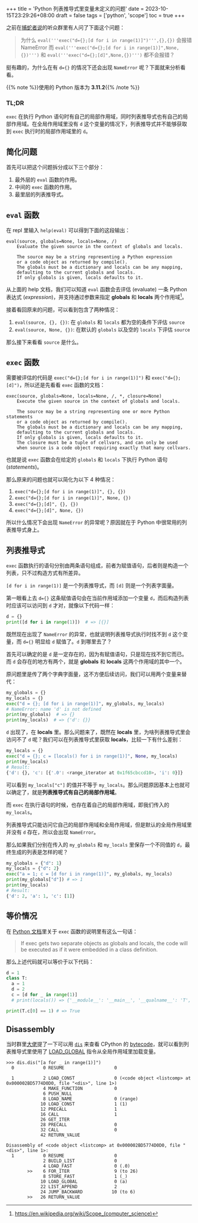 +++
title = 'Python 列表推导式里变量未定义的问题'
date = 2023-10-15T23:29:26+08:00
draft = false
tags = ['python', 'scope']
toc = true
+++

之前在[捕蛇者说](https://pythonhunter.org/)的听众群里有人问了下面这个问题：

> 为什么 `eval('''exec("d={};[d for i in range(1)]")''',{},{})` 会报错 NameError
> 而 `eval('''exec("d={};[d for i in range(1)]",None,{})''')` 和 `eval('''exec("d={};[d]",None,{})''')` 都不会报错？

挺有趣的，为什么在有 `d={}` 的情况下还会出现 `NameError` 呢？下面就来分析看看。

<!--more-->

{{% note %}}使用的 Python 版本为 **3.11.2**{{% /note %}}

### TL;DR

`exec` 在执行 Python 语句时有自己的局部作用域，同时列表推导式也有自己的局部作用域。在全局作用域里没有 `d` 这个变量的情况下，列表推导式并不能够获取到 `exec` 执行时的局部作用域里的 `d`。

## 简化问题

首先可以把这个问题拆分成以下三个部分：

1. 最外层的 `eval` 函数的作用。
2. 中间的 `exec` 函数的作用。
3. 最里层的列表推导式。

## `eval` 函数

在 repl 里输入 `help(eval)` 可以得到下面的这段输出：

```text {linenos=false}
eval(source, globals=None, locals=None, /)
    Evaluate the given source in the context of globals and locals.

    The source may be a string representing a Python expression
    or a code object as returned by compile().
    The globals must be a dictionary and locals can be any mapping,
    defaulting to the current globals and locals.
    If only globals is given, locals defaults to it.
```

从上面的 help 文档，我们可以知道 `eval` 函数会去评估 (evaluate) 一条 Python 表达式 (_expression_)，并支持通过参数来指定 **globals** 和 **locals** 两个作用域[^1]。

接着看回原来的问题，可以看到包含了两种情况：

1. `eval(source, {}, {})`: 在 `globals` 和 `locals` 都为空的条件下评估 `source`
2. `eval(source, None, {})`: 在默认的 `globals` 以及空的 `locals` 下评估 `source`

那么接下来看看 `source` 是什么。

## `exec` 函数

需要被评估的代码是 `exec("d={};[d for i in range(1)]")` 和 `exec("d={};[d]")`，所以还是先看看 `exec` 函数的文档：

```text {linenos=false}
exec(source, globals=None, locals=None, /, *, closure=None)
    Execute the given source in the context of globals and locals.

    The source may be a string representing one or more Python statements
    or a code object as returned by compile().
    The globals must be a dictionary and locals can be any mapping,
    defaulting to the current globals and locals.
    If only globals is given, locals defaults to it.
    The closure must be a tuple of cellvars, and can only be used
    when source is a code object requiring exactly that many cellvars.
```

也就是说 `exec` 函数会在给定的 `globals` 和 `locals` 下执行 Python 语句 (_statements_)。

那么原来的问题也就可以简化为以下 4 种情况：

1. `exec("d={};[d for i in range(1)]", {}, {})`
2. `exec("d={};[d for i in range(1)]", None, {})`
3. `exec("d={};[d]", {}, {})`
4. `exec("d={};[d]", None, {})`

所以什么情况下会出现 `NameError` 的异常呢？原因就在于 Python 中很常用的列表推导式身上。

## 列表推导式

`exec` 函数执行的语句分别由两条语句组成，前者为赋值语句，后者则是构造一个列表，只不过构造方式有所差异。

`[d for i in range(1)]` 是一个列表推导式，而 `[d]` 则是一个列表字面量。

第一眼看上去 `d={}` 这条赋值语句会在当前作用域添加一个变量 `d`，而后构造列表时应该可以访问到 `d` 才对，就像以下代码一样：

```python
d = {}
print([d for i in range(1)])  # => [{}]
```

既然现在出现了 `NameError` 的异常，也就说明列表推导式执行时找不到 `d` 这个变量，而 `d={}` 明显给 `d` 赋值了。`d` 到哪里去了？

首先可以确定的是 `d` 是一定存在的，因为有赋值语句，只是现在找不到它而已。而 `d` 会存在的地方有两个，就是 **globals** 和 **locals** 这两个作用域的其中一个。

原问题里是传了两个字典字面量，这不方便后续访问，我们可以用两个变量来替代：

```python
my_globals = {}
my_locals = {}
exec("d = {}; [d for i in range(1)]", my_globals, my_locals)
# NameError: name 'd' is not defined
print(my_globals)  # => {}
print(my_locals)  # => {'d': {}}
```

`d` 出现了，在 **locals** 里。那么问题来了，既然在 **locals** 里，为啥列表推导式里会访问不了 `d` 呢？我们可以在列表推导式里获取 **locals**，比较一下有什么差别：

```python
my_locals = {}
exec("d = {}; c = [locals() for i in range(1)]", None, my_locals)
print(my_locals)
# Result:
{'d': {}, 'c': [{'.0': <range_iterator at 0x1f65cbccd10>, 'i': 0}]}
```

可以看到 `my_locals["c"]` 的值并不等于 `my_locals`。那么问题原因基本上也就可以确定了，就是**列表推导式有自己的局部作用域**。

而 `exec` 在执行语句的时候，也存在着自己的局部作用域，即我们传入的 `my_locals`。

列表推导式只能访问它自己的局部作用域和全局作用域，但是默认的全局作用域里并没有 `d` 存在，所以会出现 `NameError`。

那么如果我们分别在传入的 `my_globals` 和 `my_locals` 里保存一个不同值的 `d`，最终生成的列表是怎样的呢？

```python
my_globals = {"d": 1}
my_locals = {"d": 2}
exec("a = 1; c = [d for i in range(1)]", my_globals, my_locals)
print(my_globals["d"]) # => 1
print(my_locals)
# Result:
{'d': 2, 'a': 1, 'c': [1]}
```

## 等价情况

在 [Python 文档](https://docs.python.org/3.11/library/functions.html#exec)里关于 `exec` 函数的说明里有这么一句话：

> If exec gets two separate objects as globals and locals, the code will be executed as if it were embedded in a class definition.

那么上述代码就可以等价于以下代码：

```python
d = 1
class T:
  a = 1
  d = 2
  c = [d for _ in range(1)]
  # print(locals()) => {'__module__': '__main__', '__qualname__': 'T', 'a': 1, 'd': 2, 'c': [1]}

print(T.c[0] == 1) # => True
```

## Disassembly

当时群里[大佬](https://space.bilibili.com/245645656)提了一下可以用 [`dis`](https://docs.python.org/3/library/dis.html) 来查看 CPython 的 [bytecode](https://docs.python.org/3/glossary.html#term-bytecode)，就可以看到列表推导式里使用了 [LOAD_GLOBAL](https://docs.python.org/3/library/dis.html#opcode-LOAD_GLOBAL) 指令从全局作用域里加载变量。

```plaintext {linenos=false,hl_lines=[22],linenostart=1}
>>> dis.dis("[a for _ in range(1)]")
  0           0 RESUME                   0

  1           2 LOAD_CONST               0 (<code object <listcomp> at 0x000002BD5774D0D0, file "<dis>", line 1>)
              4 MAKE_FUNCTION            0
              6 PUSH_NULL
              8 LOAD_NAME                0 (range)
             10 LOAD_CONST               1 (1)
             12 PRECALL                  1
             16 CALL                     1
             26 GET_ITER
             28 PRECALL                  0
             32 CALL                     0
             42 RETURN_VALUE

Disassembly of <code object <listcomp> at 0x000002BD5774D0D0, file "<dis>", line 1>:
  1           0 RESUME                   0
              2 BUILD_LIST               0
              4 LOAD_FAST                0 (.0)
        >>    6 FOR_ITER                 9 (to 26)
              8 STORE_FAST               1 (_)
             10 LOAD_GLOBAL              0 (a)
             22 LIST_APPEND              2
             24 JUMP_BACKWARD           10 (to 6)
        >>   26 RETURN_VALUE
```

[^1]: https://en.wikipedia.org/wiki/Scope_(computer_science)

